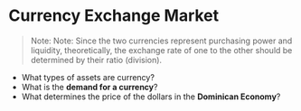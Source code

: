 # Currency Exchange Market

> Note:  Note: Since the two currencies represent purchasing power and liquidity, theoretically, the exchange rate of one to the other should be determined by their ratio (division).

- What types of assets are currency?
- What is the **demand for a currency**?
- What determines the price of the dollars in the **Dominican Economy**?
